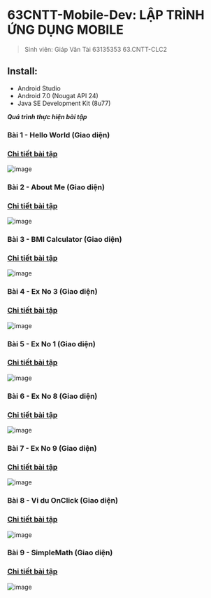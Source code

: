 # 63CNTT-Mobile-Dev: LẬP TRÌNH ỨNG DỤNG MOBILE
> Sinh viên: Giáp Văn Tài 63135353 63.CNTT-CLC2
 ## Install:
 - Android Studio
 - Android 7.0 (Nougat API 24)
 - Java SE Development Kit (8u77)

 ***Quá trình thực hiện bài tập***
 ### Bài 1 - Hello World (Giao diện)
 ### [Chi tiết bài tập](https://github.com/tgv293/63CLC2-MobiDev/tree/main/HelloWorld)
 ![image](https://media.discordapp.net/attachments/1019500728953356334/1154420743048810527/image.png)

 ### Bài 2 - About Me (Giao diện)
  ### [Chi tiết bài tập](https://github.com/tgv293/63CLC2-MobiDev/tree/main/AboutMe)
 ![image](https://media.discordapp.net/attachments/1019500728953356334/1154420623112667167/image.png)

 ### Bài 3 - BMI Calculator (Giao diện)
 ### [Chi tiết bài tập](https://github.com/tgv293/63CLC2-MobiDev/tree/main/BMICalculator)
 ![image](https://media.discordapp.net/attachments/1019500728953356334/1159140653075279962/image.png)

 ### Bài 4 - Ex No 3 (Giao diện)
 ### [Chi tiết bài tập](https://github.com/tgv293/63CLC2-MobiDev/tree/main/Ex_No_3)
 ![image](https://media.discordapp.net/attachments/1019500728953356334/1154792752614232094/image.png)

 ### Bài 5 - Ex No 1 (Giao diện)
 ### [Chi tiết bài tập](https://github.com/tgv293/63CLC2-MobiDev/tree/main/Ex_No_1)
 ![image](https://media.discordapp.net/attachments/1019500728953356334/1154970488880234606/image.png)

 ### Bài 6 - Ex No 8 (Giao diện)
 ### [Chi tiết bài tập](https://github.com/tgv293/63CLC2-MobiDev/tree/main/Ex_No_8)
 ![image](https://media.discordapp.net/attachments/1019500728953356334/1155450386610663464/image.png)

 ### Bài 7 - Ex No 9 (Giao diện)
 ### [Chi tiết bài tập](https://github.com/tgv293/63CLC2-MobiDev/tree/main/Ex_No_9)
 ![image](https://media.discordapp.net/attachments/1019500728953356334/1155522025671110705/image.png)

 ### Bài 8 - Vi du OnClick (Giao diện)
 ### [Chi tiết bài tập](https://github.com/tgv293/63CLC2-MobiDev/tree/main/VDOnClick)
 ![image](https://media.discordapp.net/attachments/1019500728953356334/1159031695316623400/image.png)

 ### Bài 9 - SimpleMath (Giao diện)
 ### [Chi tiết bài tập](https://github.com/tgv293/63CLC2-MobiDev/tree/main/SimpleMath)
 ![image](https://media.discordapp.net/attachments/1019500728953356334/1159134145579057243/image.png)
 
